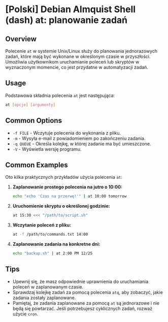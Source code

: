 # [Polski] Debian Almquist Shell (dash) at: planowanie zadań

## Overview
Polecenie `at` w systemie Unix/Linux służy do planowania jednorazowych zadań, które mają być wykonane w określonym czasie w przyszłości. Umożliwia użytkownikom uruchamianie poleceń lub skryptów w wyznaczonym momencie, co jest przydatne w automatyzacji zadań.

## Usage
Podstawowa składnia polecenia `at` jest następująca:

```bash
at [opcje] [argumenty]
```

## Common Options
- `-f FILE` - Wczytuje polecenia do wykonania z pliku.
- `-m` - Wysyła e-mail z powiadomieniem po zakończeniu zadania.
- `-q QUEUE` - Określa kolejkę, w której zadanie ma być umieszczone.
- `-V` - Wyświetla wersję programu.

## Common Examples
Oto kilka praktycznych przykładów użycia polecenia `at`:

1. **Zaplanowanie prostego polecenia na jutro o 10:00:**

   ```bash
   echo "echo 'Czas na przerwę!'" | at 10:00 tomorrow
   ```

2. **Uruchomienie skryptu o określonej godzinie:**

   ```bash
   at 15:30 <<< "/path/to/script.sh"
   ```

3. **Wczytanie poleceń z pliku:**

   ```bash
   at -f /path/to/commands.txt 14:00
   ```

4. **Zaplanowanie zadania na konkretne dni:**

   ```bash
   echo "backup.sh" | at 2:00 PM 12/25
   ```

## Tips
- Upewnij się, że masz odpowiednie uprawnienia do uruchamiania poleceń w zaplanowanym czasie.
- Sprawdzaj kolejkę zadań za pomocą polecenia `atq`, aby zobaczyć, jakie zadania zostały zaplanowane.
- Pamiętaj, że zadania zaplanowane za pomocą `at` są jednorazowe i nie będą się powtarzać. Jeśli potrzebujesz cyklicznych zadań, rozważ użycie `cron`.